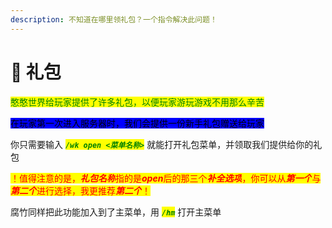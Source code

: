 ```yaml
---
description: 不知道在哪里领礼包？一个指令解决此问题！
---
```


# 🎁 礼包

<mark style="color:green;">憨憨世界给玩家提供了许多礼包，以便玩家游玩游戏不用那么辛苦</mark>

<mark style="background-color:blue;">在玩家第一次进入服务器时，我们会提供一份新手礼包赠送给玩家</mark>

你只需要输入 _<mark style="color:green;">**`/wk open <菜单名称>`**</mark>_ 就能打开礼包菜单，并领取我们提供给你的礼包

<mark style="color:red;">！值得注意的是，</mark>_<mark style="color:red;">**礼包名称**</mark>_<mark style="color:red;">指的是</mark>_<mark style="color:red;">**open**</mark>_<mark style="color:red;">后的那三个</mark>_<mark style="color:red;">**补全选项**</mark>_<mark style="color:red;">，你可以从</mark>_<mark style="color:red;">**第一个**</mark>_<mark style="color:red;">与</mark>_<mark style="color:red;">**第二个**</mark>_<mark style="color:red;">进行选择，我更推荐</mark>_<mark style="color:red;">**第二个**</mark>_<mark style="color:red;">！</mark>

腐竹同样把此功能加入到了主菜单，用 _<mark style="color:green;">**`/hm`**</mark>_ 打开主菜单
